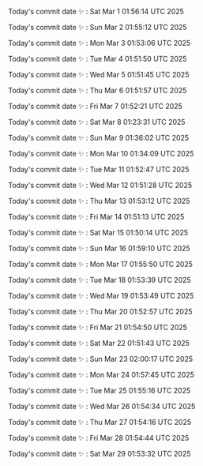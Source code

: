Today's commit date ✨ : Sat Mar 1 01:56:14 UTC 2025 

Today's commit date ✨ : Sun Mar 2 01:55:12 UTC 2025 

Today's commit date ✨ : Mon Mar 3 01:53:06 UTC 2025 

Today's commit date ✨ : Tue Mar 4 01:51:50 UTC 2025 

Today's commit date ✨ : Wed Mar 5 01:51:45 UTC 2025 

Today's commit date ✨ : Thu Mar 6 01:51:57 UTC 2025 

Today's commit date ✨ : Fri Mar 7 01:52:21 UTC 2025 

Today's commit date ✨ : Sat Mar 8 01:23:31 UTC 2025 

Today's commit date ✨ : Sun Mar 9 01:36:02 UTC 2025 

Today's commit date ✨ : Mon Mar 10 01:34:09 UTC 2025 

Today's commit date ✨ : Tue Mar 11 01:52:47 UTC 2025 

Today's commit date ✨ : Wed Mar 12 01:51:28 UTC 2025 

Today's commit date ✨ : Thu Mar 13 01:53:12 UTC 2025 

Today's commit date ✨ : Fri Mar 14 01:51:13 UTC 2025 

Today's commit date ✨ : Sat Mar 15 01:50:14 UTC 2025 

Today's commit date ✨ : Sun Mar 16 01:59:10 UTC 2025 

Today's commit date ✨ : Mon Mar 17 01:55:50 UTC 2025 

Today's commit date ✨ : Tue Mar 18 01:53:39 UTC 2025 

Today's commit date ✨ : Wed Mar 19 01:53:49 UTC 2025 

Today's commit date ✨ : Thu Mar 20 01:52:57 UTC 2025 

Today's commit date ✨ : Fri Mar 21 01:54:50 UTC 2025 

Today's commit date ✨ : Sat Mar 22 01:51:43 UTC 2025 

Today's commit date ✨ : Sun Mar 23 02:00:17 UTC 2025 

Today's commit date ✨ : Mon Mar 24 01:57:45 UTC 2025 

Today's commit date ✨ : Tue Mar 25 01:55:16 UTC 2025 

Today's commit date ✨ : Wed Mar 26 01:54:34 UTC 2025 

Today's commit date ✨ : Thu Mar 27 01:54:16 UTC 2025 

Today's commit date ✨ : Fri Mar 28 01:54:44 UTC 2025 

Today's commit date ✨ : Sat Mar 29 01:53:32 UTC 2025 

